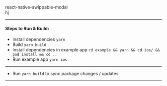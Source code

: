 react-native-swippable-modal<br />
hj<br />

---

#### Steps to Run & Build:

- Install dependencies `yarn`
- Build `yarn build`
- Install dependencies in example app `cd example && yarn && cd ios/ && pod install && cd ..`
- Run example app `yarn ios`

---

- Run `yarn build` to sync package changes / updates

---
